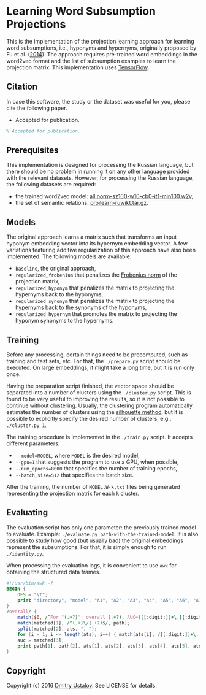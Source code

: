 # Learning Word Subsumption Projections

This is the implementation of the projection learning approach for learning word subsumptions, i.e., hyponyms and hypernyms, originally proposed by Fu et al. ([2014](http://dx.doi.org/10.3115/v1/P14-1113)). The approach requires pre-trained word embeddings in the word2vec format and the list of subsumption examples to learn the projection matrix. This implementation uses [TensorFlow](https://www.tensorflow.org/).

## Citation

In case this software, the study or the dataset was useful for you, please cite the following paper.

* Accepted for publication.

```latex
% Accepted for publication.
```

## Prerequisites

This implementation is designed for processing the Russian language, but there should be no problem in running it on any other language provided with the relevant datasets. However, for processing the Russian language, the following datasets are required:

* the trained word2vec model: [all.norm-sz100-w10-cb0-it1-min100.w2v],
* the set of semantic relations: [projlearn-ruwikt.tar.gz].

[projlearn-ruwikt.tar.gz]: http://ustalov.imm.uran.ru/pub/projlearn-ruwikt.tar.gz
[all.norm-sz100-w10-cb0-it1-min100.w2v]: https://s3-eu-west-1.amazonaws.com/dsl-research/wiki/w2v_export/all.norm-sz100-w10-cb0-it1-min100.w2v

## Models

The original approach learns a matrix such that transforms an input hyponym embedding vector into its hypernym embedding vector. A few variations featuring additive regularization of this approach have also been implemented. The following models are available:

* `baseline`, the original approach,
* `regularized_frobenius` that penalizes the [Frobenius norm](https://en.wikipedia.org/wiki/Matrix_norm#Frobenius_norm) of the projection matrix,
* `regularized_hyponym` that penalizes the matrix to projecting the hypernyms back to the hyponyms,
* `regularized_synonym` that penalizes the matrix to projecting the hypernyms back to the synonyms of the hyponyms,
* `regularized_hypernym` that promotes the matrix to projecting the hyponym synonyms to the hypernyms.

## Training

Before any processing, certain things need to be precomputed, such as training and test sets, etc. For that, the `./prepare.py` script should be executed. On large embeddings, it might take a long time, but it is run only once.

Having the preparation script finished, the vector space should be separated into a number of clusters using the `./cluster.py` script. This is found to be very useful to improving the results, so it is not possible to continue without clustering. Usually, the clustering program automatically estimates the number of clusters using the [silhouette method](https://en.wikipedia.org/wiki/Silhouette_(clustering)), but it is possible to explicitly specify the desired number of clusters, e.g., `./cluster.py 1`.

The training procedure is implemented in the `./train.py` script. It accepts different parameters:

* `--model=MODEL`, where `MODEL` is the desired model,
* `--gpu=1` that suggests the program to use a GPU, when possible,
* `--num_epochs=8000` that specifies the number of training epochs,
* `--batch_size=512` that specifies the batch size.

After the training, the number of `MODEL.W-k.txt` files being generated representing the projection matrix for each `k` cluster.

## Evaluating

The evaluation script has only one parameter: the previously trained model to evaluate. Example: `./evaluate.py path-with-the-trained-model`. It is also possible to study how good (but usually bad) the original embeddings represent the subsumptions. For that, it is simply enough to run `./identity.py`.

When processing the evaluation logs, it is convenient to use `awk` for obtaining the structured data frames.

```awk
#!/usr/bin/awk -f
BEGIN {
    OFS = "\t";
    print "directory", "model", "A1", "A2", "A3", "A4", "A5", "A6", "A7", "A8", "A9", "A10", "AUC";
}
/overall/ {
    match($0, /^For "(.+?)": overall (.+?). AUC=([[:digit:]]+\.[[:digit:]]+).$/, matched);
    match(matched[1], /^(.+)\/(.+?)$/, path);
    split(matched[2], ats, ", ");
    for (i = 1; i <= length(ats); i++) { match(ats[i], /[[:digit:]]+\.[[:digit:]]+$/, value); ats[i] = value[0]; }
    auc = matched[3];
    print path[1], path[2], ats[1], ats[2], ats[3], ats[4], ats[5], ats[6], ats[7], ats[8], ats[9], ats[10], auc;
}
```

## Copyright

Copyright (c) 2016 [Dmitry Ustalov](https://ustalov.name/en/). See LICENSE for details.

